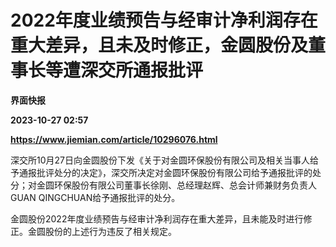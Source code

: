 # 2022年度业绩预告与经审计净利润存在重大差异，且未及时修正，金圆股份及董事长等遭深交所通报批评
**界面快报**

**2023-10-27 02:57**

**https://www.jiemian.com/article/10296076.html**

深交所10月27日向金圆股份下发《关于对金圆环保股份有限公司及相关当事人给予通报批评处分的决定》，深交所决定对金圆环保股份有限公司给予通报批评的处分；对金圆环保股份有限公司董事长徐刚、总经理赵辉、总会计师兼财务负责人GUAN QINGCHUAN给予通报批评的处分。

金圆股份2022年度业绩预告与经审计净利润存在重大差异，且未能及时进行修正。金圆股份的上述行为违反了相关规定。